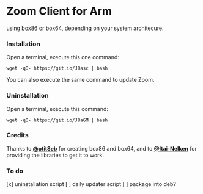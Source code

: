 # Zoom Client for Arm
using [box86](https://github.com/ptitSeb/box86/) or [box64](https://github.com/ptitSeb/box64/), depending on your system architecure.

### Installation
Open a terminal, execute this one command:
```
wget -qO- https://git.io/J8asc | bash
```
You can also execute the same command to update Zoom.

### Uninstallation
Open a terminal, execute this command:
```
wget -qO- https://git.io/J8aGM | bash
```

### Credits
Thanks to [**@ptitSeb**](http://github.com/ptitSeb/) for creating box86 and box64, and to [**@Itai-Nelken**](http://github.com/Itai-Nelken/) for providing the libraries to get it to work.

### To do
[x] uninstallation script
[ ] daily updater script
[ ] package into deb?